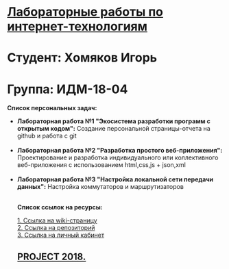 # <ins>Лабораторные работы по интернет-технологиям</ins>
# Студент: Хомяков Игорь 
# Группа: ИДМ-18-04

<strong>Список персональных задач:</strong>

<ul>
<li><strong>Лабораторная работа №1 "Экосистема разработки программ с открытым кодом":</strong> Создание персональной страницы-отчета на github и работа с git</li><br>

<li><strong>Лабораторная работа №2 "Разработка простого веб-приложения":</strong> Проектирование и разработка индивидуального или коллективного веб-приложения с использованием html,css,js + json,xml</li><br>

<li><strong>Лабораторная работа №3 "Настройка локальной сети передачи данных":</strong> Настройка коммутаторов и маршрутизаторов</li><br>

<strong>Список ссылок на ресурсы:</strong>

[1. Ссылка на wiki-страницу](https://github.com/igorWEBdeveloper/igorkh.github.io/wiki)<br>
[2. Ссылка на репозиторий](https://github.com/igorWEBdeveloper/igorkh.github.io)<br>
[3. Ссылка на личный кабинет](https://github.com/igorWEBdeveloper)<br>

[<h2>PROJECT 2018.</h2>](https://igorwebdeveloper.github.io/igorkh.github.io/design2018)
